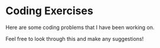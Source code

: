 # Coding Exercises

Here are some coding problems that I have been working on.

Feel free to look through this and make any suggestions!

